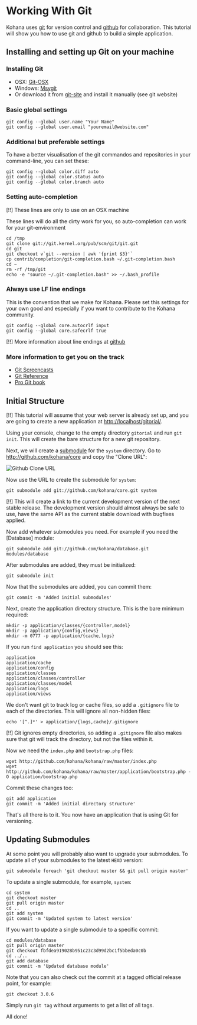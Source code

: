 # Working With Git

Kohana uses [git](http://git-scm.com/) for version control and [github](http://github.com/kohana) for collaboration. This tutorial will show you how to use git and github to build a simple application.

## Installing and setting up Git on your machine

### Installing Git

- OSX: [Git-OSX](http://code.google.com/p/git-osx-installer/)
- Windows: [Msygit](http://code.google.com/p/msysgit/)
- Or download it from [git-site](http://git-scm.com/) and install it manually (see git website)

### Basic global settings

    git config --global user.name "Your Name"
    git config --global user.email "youremail@website.com"

### Additional but preferable settings

To have a better visualisation of the git commandos and repositories in your command-line, you can set these:

    git config --global color.diff auto
    git config --global color.status auto
    git config --global color.branch auto

### Setting auto-completion

[!!] These lines are only to use on an OSX machine

These lines will do all the dirty work for you, so auto-completion can work for your git-environment

    cd /tmp
    git clone git://git.kernel.org/pub/scm/git/git.git
    cd git
    git checkout v`git --version | awk '{print $3}'`
    cp contrib/completion/git-completion.bash ~/.git-completion.bash
    cd ~
    rm -rf /tmp/git
    echo -e "source ~/.git-completion.bash" >> ~/.bash_profile
	
### Always use LF line endings

This is the convention that we make for Kohana. Please set this settings for your own good and especially if you want to contribute to the Kohana community.

    git config --global core.autocrlf input
    git config --global core.safecrlf true

[!!] More information about line endings at [github](http://help.github.com/dealing-with-lineendings/)

### More information to get you on the track

- [Git Screencasts](http://www.gitcasts.com/)
- [Git Reference](http://gitref.org/)
- [Pro Git book](http://progit.org/book/)

## Initial Structure

[!!] This tutorial will assume that your web server is already set up, and you are going to create a new application at <http://localhost/gitorial/>.

Using your console, change to the empty directory `gitorial` and run `git init`. This will create the bare structure for a new git repository.

Next, we will create a [submodule](http://www.kernel.org/pub/software/scm/git/docs/git-submodule.html) for the `system` directory. Go to <http://github.com/kohana/core> and copy the "Clone URL":

![Github Clone URL](http://img.skitch.com/20091019-rud5mmqbf776jwua6hx9nm1n.png)

Now use the URL to create the submodule for `system`:

    git submodule add git://github.com/kohana/core.git system

[!!] This will create a link to the current development version of the next stable release. The development version should almost always be safe to use, have the same API as the current stable download with bugfixes applied.

Now add whatever submodules you need. For example if you need the [Database] module:

    git submodule add git://github.com/kohana/database.git modules/database

After submodules are added, they must be initialized:

    git submodule init

Now that the submodules are added, you can commit them:

    git commit -m 'Added initial submodules'

Next, create the application directory structure. This is the bare minimum required:

    mkdir -p application/classes/{controller,model}
    mkdir -p application/{config,views}
    mkdir -m 0777 -p application/{cache,logs}

If you run `find application` you should see this:

    application
    application/cache
    application/config
    application/classes
    application/classes/controller
    application/classes/model
    application/logs
    application/views

We don't want git to track log or cache files, so add a `.gitignore` file to each of the directories. This will ignore all non-hidden files:

    echo '[^.]*' > application/{logs,cache}/.gitignore

[!!] Git ignores empty directories, so adding a `.gitignore` file also makes sure that git will track the directory, but not the files within it.

Now we need the `index.php` and `bootstrap.php` files:

    wget http://github.com/kohana/kohana/raw/master/index.php
    wget http://github.com/kohana/kohana/raw/master/application/bootstrap.php -O application/bootstrap.php

Commit these changes too:

    git add application
    git commit -m 'Added initial directory structure'

That's all there is to it. You now have an application that is using Git for versioning.

## Updating Submodules

At some point you will probably also want to upgrade your submodules. To update all of your submodules to the latest `HEAD` version:

    git submodule foreach 'git checkout master && git pull origin master'

To update a single submodule, for example, `system`:

    cd system
    git checkout master
    git pull origin master
    cd ..
    git add system
    git commit -m 'Updated system to latest version'

If you want to update a single submodule to a specific commit:

    cd modules/database
    git pull origin master
    git checkout fbfdea919028b951c23c3d99d2bc1f5bbeda0c0b
    cd ../..
    git add database
    git commit -m 'Updated database module'

Note that you can also check out the commit at a tagged official release point, for example:

    git checkout 3.0.6

Simply run `git tag` without arguments to get a list of all tags.

All done!
